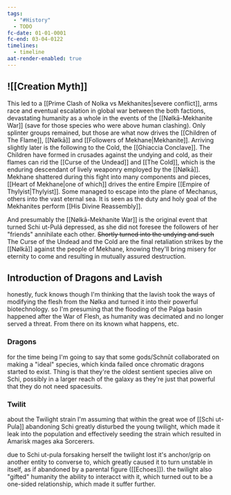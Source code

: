 ```yaml
---
tags:
  - "#History"
  - TODO
fc-date: 01-01-0001
fc-end: 03-04-0122
timelines:
  - timeline
aat-render-enabled: true
---
```



## ![[Creation Myth]]
This led to a [[Prime Clash of Nolka vs Mekhanites|severe conflict]], arms race and eventual escalation in global war between the both factions, devastating humanity as a whole in the events of the [[Nølkā-Mekhanite War]] (save for those species who were above human clashing).
Only splinter groups remained, but those are what now drives the [[Children of The Flame]], [[Nølkā]] and [[Followers of Mekhane|Mekhanite]]. 
Arriving slightly later is the following to the Cold, the [[Ghiaccia Conclave]]. 
	The Children have formed in crusades against the undying and cold, as their flames can rid the [[Curse of the Undead]] and [[The Cold]], which is the enduring descendant of lively weaponry employed by the [[Nølkā]].
Mekhane shattered during this fight into many components and pieces, [[Heart of Mekhane|one of which]] drives the entire Empire [[Empire of Thylyist|Thylyist]]. Some managed to escape into the plane of Mechanus, others into the vast eternal sea. It is seen as the duty and holy goal of the Mekhanites perform [[His Divine Reassembly]]. 

And presumably the [[Nølkā-Mekhanite War]] is the original event that turned Schi ut-Pulá depressed, as she did not foresee the followers of her "friends" annihilate each other. ~~Shortly turned into the undying and such~~
The Curse of the Undead and the Cold are the final retaliation strikes by the [[Nølkā]] against the people of Mekhane, knowing they'll bring misery for eternity to come and resulting in mutually assured destruction. 
## Introduction of Dragons and Lavish
honestly, fuck knows
though I'm thinking that the lavish took the ways of modifying the flesh from the Nølka and turned it into their powerful biotechnology. so I'm presuming that the flooding of the Palga basin happened after the War of Flesh, as humanity was decimated and no longer served a threat. From there on its known what happens, etc.

### Dragons
for the time being I'm going to say that some gods/Schnūt collaborated on making a "ideal" species, which kinda failed once chromatic dragons started to exist. 
Thing is that they're the oldest sentient species alive on Schi, possibly in a larger reach of the galaxy as they're just that powerful that they do not need spacesuits.
### Twilit
about the Twilight strain I'm assuming that within the great woe of [[Schi ut-Pula]] abandoning Schi greatly disturbed the young twilight, which made it leak into the population and effectively seeding the strain which resulted in Amarisk mages aka Sorcerers. 

due to Schi ut-pula forsaking herself the twilight lost it's anchor/grip on another entity to converse to, which greatly caused it to turn unstable in itself, as if abandoned by a parental figure ([[Echoes]]). the twilight also "gifted" humanity the ability to interacct with it, which turned out to be a one-sided relationship, which made it suffer further. 
